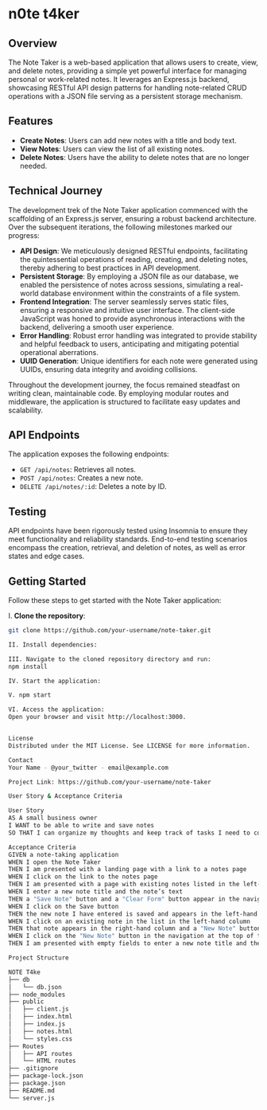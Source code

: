 # n0te t4ker

## Overview

The Note Taker is a web-based application that allows users to create, view, and delete notes, providing a simple yet powerful interface for managing personal or work-related notes. It leverages an Express.js backend, showcasing RESTful API design patterns for handling note-related CRUD operations with a JSON file serving as a persistent storage mechanism.

## Features

- **Create Notes**: Users can add new notes with a title and body text.
- **View Notes**: Users can view the list of all existing notes.
- **Delete Notes**: Users have the ability to delete notes that are no longer needed.

## Technical Journey

The development trek of the Note Taker application commenced with the scaffolding of an Express.js server, ensuring a robust backend architecture. Over the subsequent iterations, the following milestones marked our progress:

- **API Design**: We meticulously designed RESTful endpoints, facilitating the quintessential operations of reading, creating, and deleting notes, thereby adhering to best practices in API development.
- **Persistent Storage**: By employing a JSON file as our database, we enabled the persistence of notes across sessions, simulating a real-world database environment within the constraints of a file system.
- **Frontend Integration**: The server seamlessly serves static files, ensuring a responsive and intuitive user interface. The client-side JavaScript was honed to provide asynchronous interactions with the backend, delivering a smooth user experience.
- **Error Handling**: Robust error handling was integrated to provide stability and helpful feedback to users, anticipating and mitigating potential operational aberrations.
- **UUID Generation**: Unique identifiers for each note were generated using UUIDs, ensuring data integrity and avoiding collisions.

Throughout the development journey, the focus remained steadfast on writing clean, maintainable code. By employing modular routes and middleware, the application is structured to facilitate easy updates and scalability.

## API Endpoints

The application exposes the following endpoints:

- `GET /api/notes`: Retrieves all notes.
- `POST /api/notes`: Creates a new note.
- `DELETE /api/notes/:id`: Deletes a note by ID.

## Testing

API endpoints have been rigorously tested using Insomnia to ensure they meet functionality and reliability standards. End-to-end testing scenarios encompass the creation, retrieval, and deletion of notes, as well as error states and edge cases.

## Getting Started

Follow these steps to get started with the Note Taker application:

I. **Clone the repository**:

```sh
git clone https://github.com/your-username/note-taker.git

II. Install dependencies:

III. Navigate to the cloned repository directory and run:
npm install

IV. Start the application:

V. npm start

VI. Access the application:
Open your browser and visit http://localhost:3000.


License
Distributed under the MIT License. See LICENSE for more information.

Contact
Your Name - @your_twitter - email@example.com

Project Link: https://github.com/your-username/note-taker

User Story & Acceptance Criteria

User Story
AS A small business owner
I WANT to be able to write and save notes
SO THAT I can organize my thoughts and keep track of tasks I need to complete

Acceptance Criteria
GIVEN a note-taking application
WHEN I open the Note Taker
THEN I am presented with a landing page with a link to a notes page
WHEN I click on the link to the notes page
THEN I am presented with a page with existing notes listed in the left-hand column, plus empty fields to enter a new note title and the note’s text in the right-hand column
WHEN I enter a new note title and the note’s text
THEN a "Save Note" button and a "Clear Form" button appear in the navigation at the top of the page
WHEN I click on the Save button
THEN the new note I have entered is saved and appears in the left-hand column with the other existing notes and the buttons in the navigation disappear
WHEN I click on an existing note in the list in the left-hand column
THEN that note appears in the right-hand column and a "New Note" button appears in the navigation
WHEN I click on the "New Note" button in the navigation at the top of the page
THEN I am presented with empty fields to enter a new note title and the note’s text in the right-hand column and the button disappears

Project Structure

NOTE T4ke
├── db
│   └── db.json
├── node_modules
├── public
│   ├── client.js
│   ├── index.html
│   ├── index.js
│   ├── notes.html
│   └── styles.css
├── Routes
│   ├── API routes
│   └── HTML routes
├── .gitignore
├── package-lock.json
├── package.json
├── README.md
└── server.js
```
